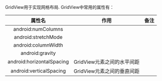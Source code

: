 GridView用于实现网格布局.
GridView中常用的属性有：

| 属性名 | 作用 | 备注 |
|:--:|:--:|:---:|
| android:numColumns |
| android:stretchMode |
| android:columnWidth | |
| android:gravity |
| android:horizontalSpacing | GridView元素之间的水平间距 |
| android:verticalSpacing | GridView元素之间的垂直间距 |

